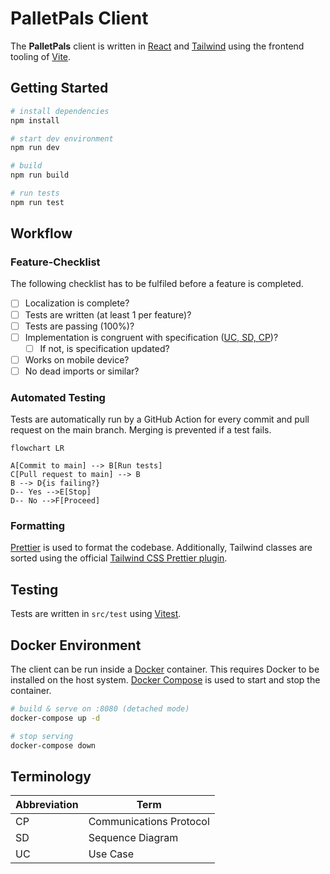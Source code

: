 # PalletPals Client

The **PalletPals** client is written in [React](https://reactjs.org) and [Tailwind](https://tailwindcss.com) using the frontend tooling of [Vite](https://vitejs.dev).

## Getting Started

```bash
# install dependencies
npm install

# start dev environment
npm run dev

# build
npm run build

# run tests
npm run test
```

## Workflow

### Feature-Checklist

The following checklist has to be fulfiled before a feature is completed.

- [ ] Localization is complete?
- [ ] Tests are written (at least 1 per feature)?
- [ ] Tests are passing (100%)?
- [ ] Implementation is congruent with specification ([UC, SD, CP](#terminology))?
  - [ ] If not, is specification updated?
- [ ] Works on mobile device?
- [ ] No dead imports or similar?

### Automated Testing

Tests are automatically run by a GitHub Action for every commit and pull request on the main branch. Merging is prevented if a test fails.

```mermaid
flowchart LR

A[Commit to main] --> B[Run tests]
C[Pull request to main] --> B
B --> D{is failing?}
D-- Yes -->E[Stop]
D-- No -->F[Proceed]
```

### Formatting

[Prettier](https://prettier.io) is used to format the codebase. Additionally, Tailwind classes are sorted using the official [Tailwind CSS Prettier plugin](https://github.com/tailwindlabs/prettier-plugin-tailwindcss).

## Testing

Tests are written in `src/test` using [Vitest](https://vitest.dev/).

## Docker Environment

The client can be run inside a [Docker](https://www.docker.com) container. This requires Docker to be installed on the host system. [Docker Compose](https://docs.docker.com/compose) is used to start and stop the container.

```bash
# build & serve on :8080 (detached mode)
docker-compose up -d

# stop serving
docker-compose down
```

## Terminology

| Abbreviation | Term                    |
| ------------ | ----------------------- |
| CP           | Communications Protocol |
| SD           | Sequence Diagram        |
| UC           | Use Case                |
